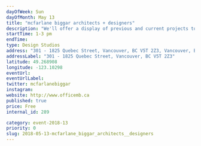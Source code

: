 ```yaml
---
dayOfWeek: Sun
dayOfMonth: May 13
title: "mcfarlane biggar architects + designers"
description: "We'll offer a display of previous and current projects to showcase our design process, along with some icy sweet treats from our Earnest neighbours."
startTime: 1-3 pm
endTime: 
type: Design Studios
address: "301 - 1825 Quebec Street, Vancouver, BC V5T 2Z3, Vancouver, BC, Canada"
addressLabel: "301 - 1825 Quebec Street, Vancouver, BC V5T 2Z3"
latitude: 49.268908
longitude: -123.10298
eventUrl: 
eventUrlLabel: 
twitter: mcfarlanebiggar
instagram: 
website: http://www.officemb.ca
published: true
price: Free
internal_id: 289

category: event-2018-13
priority: 0
slug: 2018-05-13-mcfarlane_biggar_architects__designers
---
```

